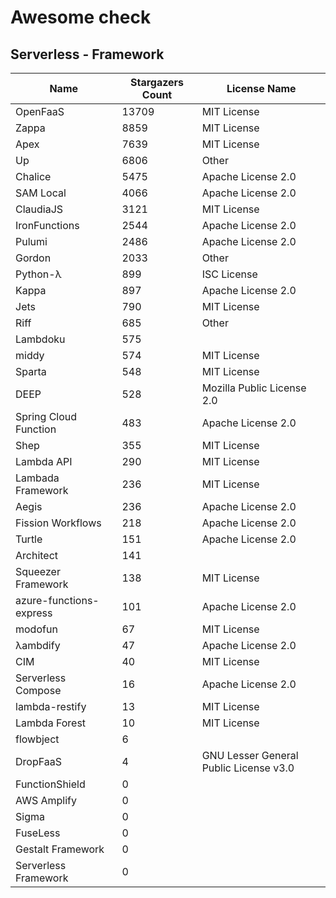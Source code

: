 # Awesome check

## Serverless - Framework

|Name|Stargazers Count|License Name|
|---|---|---|
|OpenFaaS|13709|MIT License|
|Zappa|8859|MIT License|
|Apex|7639|MIT License|
|Up|6806|Other|
|Chalice|5475|Apache License 2.0|
|SAM Local|4066|Apache License 2.0|
|ClaudiaJS|3121|MIT License|
|IronFunctions|2544|Apache License 2.0|
|Pulumi|2486|Apache License 2.0|
|Gordon|2033|Other|
|Python-λ|899|ISC License|
|Kappa|897|Apache License 2.0|
|Jets|790|MIT License|
|Riff|685|Other|
|Lambdoku|575||
|middy|574|MIT License|
|Sparta|548|MIT License|
|DEEP|528|Mozilla Public License 2.0|
|Spring Cloud Function|483|Apache License 2.0|
|Shep|355|MIT License|
|Lambda API|290|MIT License|
|Lambada Framework|236|MIT License|
|Aegis|236|Apache License 2.0|
|Fission Workflows|218|Apache License 2.0|
|Turtle|151|Apache License 2.0|
|Architect|141||
|Squeezer Framework|138|MIT License|
|azure-functions-express|101|Apache License 2.0|
|modofun|67|MIT License|
|λambdify|47|Apache License 2.0|
|CIM|40|MIT License|
|Serverless Compose|16|Apache License 2.0|
|lambda-restify|13|MIT License|
|Lambda Forest|10|MIT License|
|flowbject|6||
|DropFaaS|4|GNU Lesser General Public License v3.0|
|FunctionShield|0||
|AWS Amplify|0||
|Sigma|0||
|FuseLess|0||
|Gestalt Framework|0||
|Serverless Framework|0||
